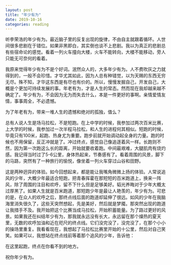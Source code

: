 ```yaml
---
layout: post
title: "年少有为"
date: 2019-10-16
categories: reading
---
```


听李荣浩的年少有为。最近脑子里的反复出现的旋律，不由自主就跟着循环。人世间很多悲剧在于错位。如果非黑即白，其实倒也谈不上悲剧。我以为真正的悲剧总有些宿命论的感觉。看着一列火车撞向大楼，火车不能转向，大楼不能移动，旁人只能无可奈何的看着。

我原来觉得年少有为不是个好词。泯然众人的，大多年少有为。人不费吹灰之力就得到的，一般不会珍惜。才华尤其如此，因为人总有种错觉，以为天赐的东西无穷无尽。殊不知，才华这东西是有尽也有价的。所以，慢慢发掘自己，开发自己，大概是个更加可持续发展的事。年老有为，才是人生的常态。然而现在我却越来越不确定了。年少有为，不会因为无为而失去什么，本是一件更好的事啊。亲情爱情友情，事事周全，不必遗憾。

为了年老有为，带来一堆人生的遗憾和绝对的孤独，值么？

总有人说人生是场马拉松，不是短跑。在上中学的时候，我参加过两次百米比赛，上大学的时候，我参加过一次半程马拉松，和人生的进程何其相似。短跑的时候，毕竟只有100米，起跑、热身尤为重要。跑步前就开始调动起全身的力量。跑的时候也不用保留，反正冲就是了。冲过终点，感觉自己像追逐着风一样。长跑则不然，因为第一次跑这么长的距离，开始就要收着跑。中间最艰难，大腿肌肉有烧灼感。我记得当时过了5-6公里，身体热起来，节奏感有了。看着周围的风景，脚下的马路，突然有了一种旅行的愉悦，像坐着一列火车穿过山谷和田野。

这是两种迥异的体验。如今回想起来，都是能让我嘴角微微上扬的体验。人常说追风的少年，大概少年最适合短跑，把青春挥霍在那短短的百米跑道上，换来一阵风，除了周围的注目和欢呼，留不下什么但是足够美好。韬光养晦对于少年大概太过厚黑了。如果人生就是百米跑道，那短跑少年是最让人艳羡的，年少有为。可悲的是，在众人的欢呼之后，那终点线后面的跑道却延伸了很远。如风的少年在我脑海里消失很久了，这些天突然想起，先是美好，然后就是梦魇。那突然出现的跑道让我措手不及。我开始把这个比赛当成马拉松，开始积蓄能量。为了路过更好的风景。如果我还在纠结年少有为，那我就永远没有长大，永远留在那个燥热的夏天里，无数的欢呼加油和近在咫尺的终点线。它们没完没了，没完没了，在那个小小的操场里重复。我看看现在，我想起了马拉松比赛里开始的十公里，然后对自己笑笑。如果可以，我想站在终点线前等着那个追风的少年，告诉他：

在这里起跑，终点在你看不到的地方。

祝你年少有为。